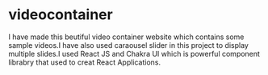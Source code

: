 # videocontainer
I have made this beutiful video container website which contains some sample videos.I have also used caraousel slider in this project to display multiple slides.I used React JS and Chakra UI which is powerful component librabry that used to creat React Applications.
